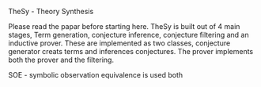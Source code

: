 TheSy - Theory Synthesis

Please read the papar before starting here.
TheSy is built out of 4 main stages, 
Term generation, conjecture inference, conjecture filtering 
and an inductive prover.
These are implemented as two classes, 
conjecture generator creats terms and inferences conjectures.
The prover implements both the prover and the filtering.

SOE - symbolic observation equivalence is used both    